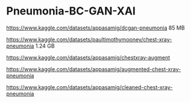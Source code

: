 # Pneumonia-BC-GAN-XAI

https://www.kaggle.com/datasets/appasamig/dcgan-pneumonia  85 MB

https://www.kaggle.com/datasets/paultimothymooney/chest-xray-pneumonia  1.24 GB

https://www.kaggle.com/datasets/appasamig/chestxray-augment

https://www.kaggle.com/datasets/appasamig/augmented-chest-xray-pneumonia

https://www.kaggle.com/datasets/appasamig/cleaned-chest-xray-pneumonia
